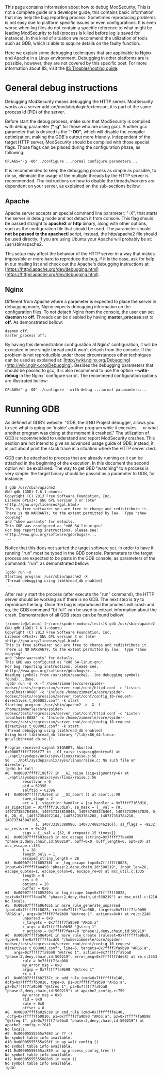 This page contains information about how to debug ModSecurity. This is not a complete guide or a developer guide, this contains basic information that may help the bug reporting process. Sometimes reproducing problems is not easy due to platform specific issues or even configurations. It is even worse when log files do not contain a specific reference to what might be leading ModSecurity to fail (process is killed before log is saved for instance). In this kind of situation we recommend the utilization of tools such as GDB, which is able to acquire details on the faulty function. 

Here we explain some debugging techniques that are applicable to Nginx and Apache in a Linux environment. Debugging in other platforms are is possible, however, they are not covered by this specific post. For more information about IIS, visit the [IIS Troubleshooting guide](https://github.com/SpiderLabs/ModSecurity/wiki/IIS-Troubleshooting). 

# General debug instructions

Debugging ModSecurity means debugging the HTTP server. ModSecurity works as a server add-on/module/plugin/extension, it is part of the same process id (PID) of the server.

Before start the debug process, make sure that ModSecurity is compiled with debug parameter (**"-g"** for those who are using gcc). Another gcc parameter that is desired is the **"-O0"**, which will disable the compiler optimization, making the GDB's output more friendly. Independent of the target HTTP server, ModSecurity should be compiled with those special flags. Those flags can be placed during the configuration phase, as following:

```
CFLAGS="-g -O0" ./configure ...normal configure parameters...
```

It is recommended to keep the debugging process as simple as possible, to do so, eliminate the usage of the multiple threads by the HTTP server is recommended. The instructions on how to disable the threads/workers are dependent on your server, as explained on the sub-sections bellow.

## Apache

Apache server accepts an special command line parameter: "-X", that starts the server in debug mode and not detach it from console. This flag should be passed straight to **apache2** or **http** binary, along with other options, such as the configuration file that should be used. The parameter should **not be passed to the apachectl** script, instead, the http/apache2 file should be used directly. If you are using Ubuntu your Apache will probably be at: /usr/sbin/apache2.

This setup may affect the behavior of the HTTP server in a way that makes impossible or more hard to reproduce the bug, if it is the case, ask for help in our mailing list and check out the Apache's debugging instructions at: [https://httpd.apache.org/dev/debugging.html](https://httpd.apache.org/dev/debugging.html).

## Nginx

Different from Apache where a parameter is expected to place the server in debugging mode, Nginx expects debugging information on the configuration files. To not detach Nginx from the console, the user can set **daemon** to **off**. Threads can be disabled by having **master_process** set to **off**. As demonstrated bellow:

```
daemon off;
master_process off;
```

By having this demonstration configuration at Nginx' configuration, it will be executed in one single thread and it won't detach from the console. If the problem is not reproducible under those circumstances other techniques can be used as explained at: [http://wiki.nginx.org/Debugging](http://wiki.nginx.org/Debugging). Besides the debugging parameters that should be passed to gcc, it is also recommend to use the option **--with-debug** in the Nginx' configure script. The recommend configuration options are illustrated bellow:

```
CFLAGS="-g -O0" ./configure --with-debug ...normal paramanters...
```

# Running GDB

As defined at GDB's website: "GDB, the GNU Project debugger, allows you to see what is going on `inside' another program while it executes -- or what another program was doing at the moment it crashed." The utilization of GDB is recommended to understand and report ModSecurity crashes. This section are not intend to give an advanced usage guide of GDB, instead, it is just about print the stack trace in a situation where the HTTP server died.

GDB can be attached to process that are already running or it can be attached in the beginning of the execution. In this document the second option will be explained. The way to get GBD "watching" to a process is very simple: the target binary should be passed as a parameter to GDB, for instance:

```
$ gdb /usr/sbin/apache2
GNU gdb (GDB) 7.6.1-ubuntu
Copyright (C) 2013 Free Software Foundation, Inc.
License GPLv3+: GNU GPL version 3 or later <http://gnu.org/licenses/gpl.html>
This is free software: you are free to change and redistribute it.
There is NO WARRANTY, to the extent permitted by law.  Type "show copying"
and "show warranty" for details.
This GDB was configured as "x86_64-linux-gnu".
For bug reporting instructions, please see:
<http://www.gnu.org/software/gdb/bugs/>...
...
```

Notice that this does not started the target software yet. In order to have it running "run" most be typed in the GDB console. Parameters to the target process are expected to be pasts in the GDB console, as parameters of the command: "run", as demonstrated bellow:

```
(gdb) run -X
Starting program: /usr/sbin/apache2 -X
[Thread debugging using libthread_db enabled]
...
```

After really start the process (after execute the "run" command), the HTTP server should be working as if there is no GDB. The next step is try to reproduce the bug. Once the bug is reproduced the process will crash and so, the GDB command "bt full" can be used to extract information about the crash. Demonstration of all GDB steps can be found bellow:

```
(zimmerle@zlinux)-(~/core/spider-modsec/tests)$ gdb /usr/sbin/apache2
GNU gdb (GDB) 7.6.1-ubuntu
Copyright (C) 2013 Free Software Foundation, Inc.
License GPLv3+: GNU GPL version 3 or later <http://gnu.org/licenses/gpl.html>
This is free software: you are free to change and redistribute it.
There is NO WARRANTY, to the extent permitted by law.  Type "show copying"
and "show warranty" for details.
This GDB was configured as "x86_64-linux-gnu".
For bug reporting instructions, please see:
<http://www.gnu.org/software/gdb/bugs/>...
Reading symbols from /usr/sbin/apache2...(no debugging symbols found)...done.
(gdb) run -d -X -f /home/zimmerle/core/spider-modsec/tests/regression/server_root/conf/httpd.conf -c 'Listen localhost:8088' -c 'Include /home/zimmerle/core/spider-modsec/tests/regression/server_root/conf/config_10-request-directives.t_000003.conf' -k start
Starting program: /usr/sbin/apache2 -d -X -f /home/zimmerle/core/spider-modsec/tests/regression/server_root/conf/httpd.conf -c 'Listen localhost:8088' -c 'Include /home/zimmerle/core/spider-modsec/tests/regression/server_root/conf/config_10-request-directives.t_000003.conf' -k start
[Thread debugging using libthread_db enabled]
Using host libthread_db library "/lib/x86_64-linux-gnu/libthread_db.so.1".

Program received signal SIGABRT, Aborted.
0x00007ffff7196f77 in __GI_raise (sig=sig@entry=6) at ../nptl/sysdeps/unix/sysv/linux/raise.c:56
56	../nptl/sysdeps/unix/sysv/linux/raise.c: No such file or directory.
(gdb) bt full
#0  0x00007ffff7196f77 in __GI_raise (sig=sig@entry=6) at ../nptl/sysdeps/unix/sysv/linux/raise.c:56
        resultvar = 0
        pid = 62396
        selftid = 62396
#1  0x00007ffff719a5e8 in __GI_abort () at abort.c:90
        save_stage = 2
        act = {__sigaction_handler = {sa_handler = 0x7ffff7163d18, sa_sigaction = 0x7ffff7163d18}, sa_mask = {__val = {0, 140737353784168, 140737338818848, 140737488346464, 140737339657820, 0, 6, 28, 0, 140737354072104, 140737353784208, 140737353784216, 140737345047185,
              1, 140733193388080, 140737488346216}}, sa_flags = -9232, sa_restorer = 0x12}
        sigs = {__val = {32, 0 <repeats 15 times>}}
#2  0x00007ffff603eac0 in msc_escape (string=0x7ffff7faa490 "phase:2,deny,chain,id:500219", buff=0x0, buff_length=0, opt=20) at msc_escape.c:133
        i = 28
        length_only = 1
        escaped_string_length = 28
#3  0x00007ffff605250f in _log_escape (mp=0x7ffff7ff0028, input=0x7ffff7faa490 "phase:2,deny,chain,id:500219", input_len=28, escape_quotes=1, escape_colon=0, escape_re=0) at msc_util.c:1335
        length = 0
        res = 0
        options = 20
        buffer = 0x0
#4  0x00007ffff605209a in log_escape (mp=0x7ffff7ff0028, text=0x7ffff7faa470 "phase:2,deny,chain,id:500219") at msc_util.c:1210
No locals.
#5  0x00007ffff6064651 in msre_rule_generate_unparsed (pool=0x7ffff7ff0028, rule=0x7ffff7faa088, targets=0x7ffff7fa9b90 "ARGS:a", args=0x7ffff7fa9b98 "@streq 1", actions=0x0) at re.c:2240
        unparsed = 0x0
        r_targets = 0x7ffff7fa9b90 "ARGS:a"
        r_args = 0x7ffff7fa9b98 "@streq 1"
        r_actions = 0x7ffff7faa470 "phase:2,deny,chain,id:500219"
#6  0x00007ffff6064b41 in msre_rule_create (ruleset=0x7ffff7fa9bc8, type=0, fn=0x7ffff7facdc0 "/home/zimmerle/core/spider-modsec/tests/regression/server_root/conf/config_10-request-directives.t_000003.conf", line=5, targets=0x7ffff7fa9b90 "ARGS:a",
    args=0x7ffff7fa9b98 "@streq 1", actions=0x7ffff7fa9ba8 "phase:2,deny,chain,id:500219", error_msg=0x7fffffffdde8) at re.c:2353
        rule = 0x7ffff7faa088
        my_error_msg = 0x0
        argsp = 0x7ffff7fa9b98 "@streq 1"
        rc = 1
#7  0x00007ffff602737c in add_rule (cmd=0x7fffffffe140, dcfg=0x7ffff7fb0810, type=0, p1=0x7ffff7fa9b90 "ARGS:a", p2=0x7ffff7fa9b98 "@streq 1", p3=0x7ffff7fa9ba8 "phase:2,deny,chain,id:500219") at apache2_config.c:759
        my_error_msg = 0x0
        rid = 0x0
        rule = 0x0
        offset = 0
#8  0x00007ffff6029ca9 in cmd_rule (cmd=0x7fffffffe140, _dcfg=0x7ffff7fb0810, p1=0x7ffff7fa9b90 "ARGS:a", p2=0x7ffff7fa9b98 "@streq 1", p3=0x7ffff7fa9ba8 "phase:2,deny,chain,id:500219") at apache2_config.c:2043
No locals.
#9  0x00005555555a7083 in ?? ()
No symbol table info available.
#10 0x00005555555a96ff in ap_walk_config ()
No symbol table info available.
#11 0x00005555555aa859 in ap_process_config_tree ()
No symbol table info available.
#12 0x00005555555888d6 in main ()
No symbol table info available.
(gdb)
```

